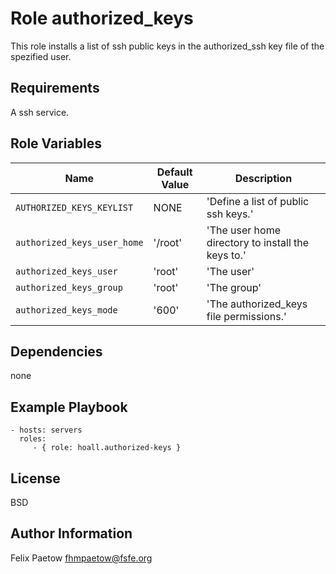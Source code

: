 # Role authorized_keys

This role installs a list of ssh public keys in the authorized_ssh key file of the spezified user.

## Requirements

A ssh service.

## Role Variables

| Name                  | Default Value | Description                        |
| --------------------- | ------------- | -----------------------------------|
| `AUTHORIZED_KEYS_KEYLIST` | NONE | 'Define a list of public ssh keys.' |
|`authorized_keys_user_home` | '/root' | 'The user home directory to install the keys to.' |
|`authorized_keys_user` | 'root' | 'The user' |
|`authorized_keys_group` | 'root' | 'The group' |
|`authorized_keys_mode` | '600' | 'The authorized_keys file permissions.' |

## Dependencies

none

## Example Playbook

    - hosts: servers
      roles:
         - { role: hoall.authorized-keys }

## License

BSD

## Author Information

Felix Paetow fhmpaetow@fsfe.org


